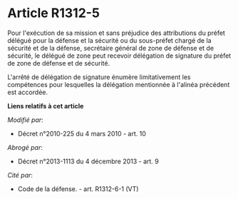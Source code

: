 # Article R1312-5

Pour l'exécution de sa mission et sans préjudice des attributions du préfet délégué pour la défense et la sécurité ou du
sous-préfet chargé de la sécurité et de la défense, secrétaire général de zone de défense et de sécurité, le délégué de zone
peut recevoir délégation de signature du préfet de zone de défense et de sécurité.

L'arrêté de délégation de signature énumère limitativement les compétences pour lesquelles la délégation mentionnée à
l'alinéa précédent est accordée.

**Liens relatifs à cet article**

_Modifié par_:

  - Décret n°2010-225 du 4 mars 2010 - art. 10

_Abrogé par_:

  - Décret n°2013-1113 du 4 décembre 2013 - art. 9

_Cité par_:

  - Code de la défense. - art. R1312-6-1 (VT)
